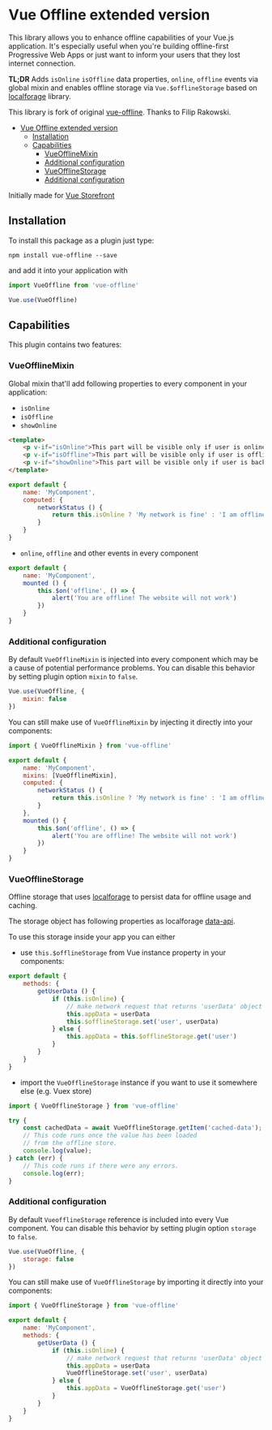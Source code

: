 # Vue Offline extended version

This library allows you to enhance offline capabilities of your Vue.js application. It's especially useful when you're building offline-first Progressive Web Apps or just want to inform your users that they lost internet connection. 

**TL;DR** Adds `isOnline` `isOffline` data properties, `online`, `offline` events via global mixin and enables offline storage via `Vue.$offlineStorage` based on [localforage](https://github.com/localForage/localForage) library.

This library is fork of original [vue-offline](https://github.com/filrak/vue-offline). Thanks to Filip Rakowski.

- [Vue Offline extended version](#vue-offline-extended-version)
  - [Installation](#installation)
  - [Capabilities](#capabilities)
    - [VueOfflineMixin](#vueofflinemixin)
    - [Additional configuration](#additional-configuration)
    - [VueOfflineStorage](#vueofflinestorage)
    - [Additional configuration](#additional-configuration-1)

Initially made for [Vue Storefront](https://github.com/DivanteLtd/vue-storefront)

## Installation
To install this package as a plugin just type:
````
npm install vue-offline --save
````

and add it into your application with
````js
import VueOffline from 'vue-offline'

Vue.use(VueOffline)
````

## Capabilities
This plugin contains two features:

### VueOfflineMixin
Global mixin that'll add following properties to every component in your application:

- `isOnline`
- `isOffline`
- `showOnline`
````html
<template>
    <p v-if="isOnline">This part will be visible only if user is online</p>
    <p v-if="isOffline">This part will be visible only if user is offline</p>
    <p v-if="showOnline">This part will be visible only if user is back online and then this it will be disappear</p>
</template>
````
````js
export default {
    name: 'MyComponent',
    computed: {
        networkStatus () {
            return this.isOnline ? 'My network is fine' : 'I am offline'
        }
    }
}
````
- `online`, `offline` and other events in every component
````js
export default {
    name: 'MyComponent',
    mounted () {
        this.$on('offline', () => {
            alert('You are offline! The website will not work')
        })
    }
}
````

### Additional configuration

By default `VueOfflineMixin` is injected into every component which may be a cause of potential performance problems. You can disable this behavior by setting plugin option `mixin` to `false`. 
````js
Vue.use(VueOffline, {
    mixin: false
})
````

You can still make use of `VueOfflineMixin` by injecting it directly into your components:
````js 
import { VueOfflineMixin } from 'vue-offline'

export default {
    name: 'MyComponent',
    mixins: [VueOfflineMixin],
    computed: {
        networkStatus () {
            return this.isOnline ? 'My network is fine' : 'I am offline'
        }
    },
    mounted () {
        this.$on('offline', () => {
            alert('You are offline! The website will not work')
        })
    }
}
````
### VueOfflineStorage 
 Offline storage that uses [localforage](https://github.com/localForage/localForage) to persist data for offline usage and caching.

The storage object has following properties as localforage [data-api](http://localforage.github.io/localForage/#data-api).

To use this storage inside your app you can either
-  use `this.$offlineStorage` from Vue instance property in your components:
````js
export default {
    methods: {
        getUserData () {
            if (this.isOnline) {
                // make network request that returns 'userData' object
                this.appData = userData
                this.$offlineStorage.set('user', userData)
            } else {
                this.appData = this.$offlineStorage.get('user')
            }
        }
    }
}
````
- import the `VueOfflineStorage` instance if you want to use it somewhere else (e.g. Vuex store)
````js
import { VueOfflineStorage } from 'vue-offline'

try {
    const cachedData = await VueOfflineStorage.getItem('cached-data');
    // This code runs once the value has been loaded
    // from the offline store.
    console.log(value);
} catch (err) {
    // This code runs if there were any errors.
    console.log(err);
}

````
### Additional configuration

By default `VueofflineStorage` reference is included into every Vue component. You can disable this behavior by setting plugin option `storage` to `false`. 
````js
Vue.use(VueOffline, {
    storage: false
})
````

You can still make use of `VueOfflineStorage` by importing it directly into your components:
````js 
import { VueOfflineStorage } from 'vue-offline'

export default {
    name: 'MyComponent',
    methods: {
        getUserData () {
            if (this.isOnline) {
                // make network request that returns 'userData' object
                this.appData = userData
                VueOfflineStorage.set('user', userData)
            } else {
                this.appData = VueOfflineStorage.get('user')
            }
        }
    }
}
````
